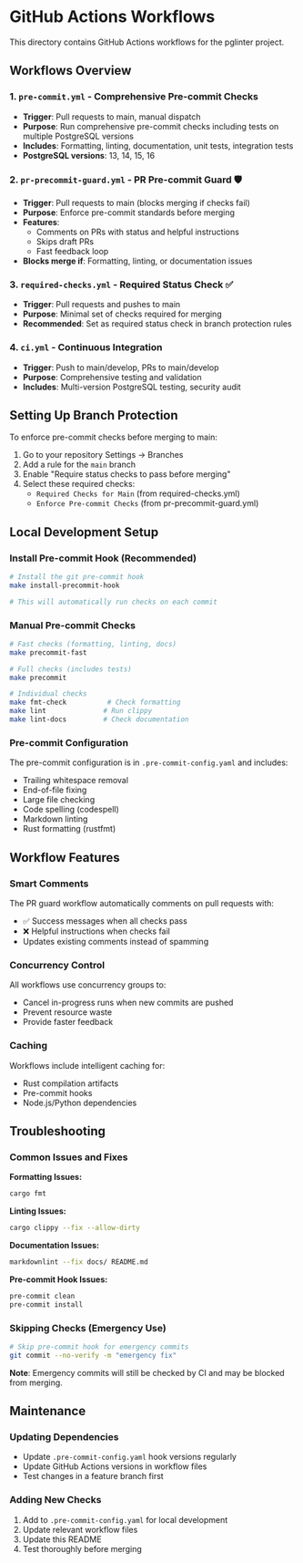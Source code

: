 # GitHub Actions Workflows

This directory contains GitHub Actions workflows for the pglinter project.

## Workflows Overview

### 1. `pre-commit.yml` - Comprehensive Pre-commit Checks
- **Trigger**: Pull requests to main, manual dispatch
- **Purpose**: Run comprehensive pre-commit checks including tests on multiple PostgreSQL versions
- **Includes**: Formatting, linting, documentation, unit tests, integration tests
- **PostgreSQL versions**: 13, 14, 15, 16

### 2. `pr-precommit-guard.yml` - PR Pre-commit Guard 🛡️
- **Trigger**: Pull requests to main (blocks merging if checks fail)
- **Purpose**: Enforce pre-commit standards before merging
- **Features**:
  - Comments on PRs with status and helpful instructions
  - Skips draft PRs
  - Fast feedback loop
- **Blocks merge if**: Formatting, linting, or documentation issues

### 3. `required-checks.yml` - Required Status Check ✅
- **Trigger**: Pull requests and pushes to main
- **Purpose**: Minimal set of checks required for merging
- **Recommended**: Set as required status check in branch protection rules

### 4. `ci.yml` - Continuous Integration
- **Trigger**: Push to main/develop, PRs to main/develop
- **Purpose**: Comprehensive testing and validation
- **Includes**: Multi-version PostgreSQL testing, security audit

## Setting Up Branch Protection

To enforce pre-commit checks before merging to main:

1. Go to your repository Settings → Branches
2. Add a rule for the `main` branch
3. Enable "Require status checks to pass before merging"
4. Select these required checks:
   - `Required Checks for Main` (from required-checks.yml)
   - `Enforce Pre-commit Checks` (from pr-precommit-guard.yml)

## Local Development Setup

### Install Pre-commit Hook (Recommended)
```bash
# Install the git pre-commit hook
make install-precommit-hook

# This will automatically run checks on each commit
```

### Manual Pre-commit Checks
```bash
# Fast checks (formatting, linting, docs)
make precommit-fast

# Full checks (includes tests)
make precommit

# Individual checks
make fmt-check          # Check formatting
make lint              # Run clippy
make lint-docs         # Check documentation
```

### Pre-commit Configuration
The pre-commit configuration is in `.pre-commit-config.yaml` and includes:
- Trailing whitespace removal
- End-of-file fixing
- Large file checking
- Code spelling (codespell)
- Markdown linting
- Rust formatting (rustfmt)

## Workflow Features

### Smart Comments
The PR guard workflow automatically comments on pull requests with:
- ✅ Success messages when all checks pass
- ❌ Helpful instructions when checks fail
- Updates existing comments instead of spamming

### Concurrency Control
All workflows use concurrency groups to:
- Cancel in-progress runs when new commits are pushed
- Prevent resource waste
- Provide faster feedback

### Caching
Workflows include intelligent caching for:
- Rust compilation artifacts
- Pre-commit hooks
- Node.js/Python dependencies

## Troubleshooting

### Common Issues and Fixes

**Formatting Issues:**
```bash
cargo fmt
```

**Linting Issues:**
```bash
cargo clippy --fix --allow-dirty
```

**Documentation Issues:**
```bash
markdownlint --fix docs/ README.md
```

**Pre-commit Hook Issues:**
```bash
pre-commit clean
pre-commit install
```

### Skipping Checks (Emergency Use)
```bash
# Skip pre-commit hook for emergency commits
git commit --no-verify -m "emergency fix"
```

**Note**: Emergency commits will still be checked by CI and may be blocked from merging.

## Maintenance

### Updating Dependencies
- Update `.pre-commit-config.yaml` hook versions regularly
- Update GitHub Actions versions in workflow files
- Test changes in a feature branch first

### Adding New Checks
1. Add to `.pre-commit-config.yaml` for local development
2. Update relevant workflow files
3. Update this README
4. Test thoroughly before merging
